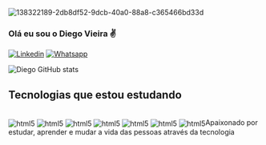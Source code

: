 
![138322189-2db8df52-9dcb-40a0-88a8-c365466bd33d](https://user-images.githubusercontent.com/96498994/161878478-be0bb56d-78e2-4c97-a1e5-23c523679073.gif)
### Olá eu sou o Diego Vieira ✌️

[![Linkedin](https://img.shields.io/badge/LinkedIn-0077B5?style=for-the-badge&logo=linkedin&logoColor=white)](https://www.linkedin.com/in/diego-vieira-ads-2021/)
[![Whatsapp](https://img.shields.io/badge/WhatsApp-25D366?style=for-the-badge&logo=whatsapp&logoColor=white)](https://contate.me/Diego.Vieira)

![Diego GitHub stats](https://github-readme-stats.vercel.app/api?username=VieiraDiego17&show_icons=true&theme=merko)

## Tecnologias que estou estudando

<div style="display: inline_block"><br/>
<img align="center" alt="html5" src="https://img.shields.io/badge/HTML5-E34F26?style=for-the-badge&logo=html5&logoColor=white"/>
<img align="center" alt="html5" src="https://img.shields.io/badge/CSS3-1572B6?style=for-the-badge&logo=css3&logoColor=white"/>
<img align="center" alt="html5" src="https://img.shields.io/badge/JavaScript-F7DF1E?style=for-the-badge&logo=javascript&logoColor=black"/>
<img align="center" alt="html5" src="https://img.shields.io/badge/TypeScript-007ACC?style=for-the-badge&logo=typescript&logoColor=white"/>
<img align="center" alt="html5" src="https://img.shields.io/badge/React-20232A?style=for-the-badge&logo=react&logoColor=61DAFB"/>
<img align="center" alt="html5" src="https://img.shields.io/badge/Java-ED8B00?style=for-the-badge&logo=java&logoColor=white"/>
<img align="center" alt="html5" src="https://img.shields.io/badge/Kotlin-FF5722?style=for-the-badge&logo=kotlin&logoColor=blue/>
</div>

## Apaixonado por estudar, aprender e mudar a vida das pessoas através da tecnologia
